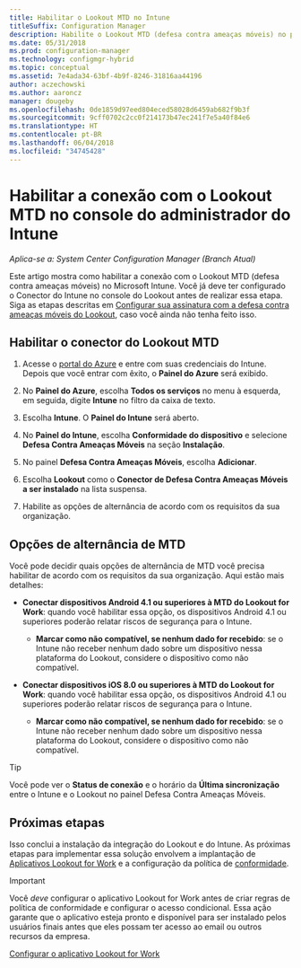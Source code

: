 ```yaml
---
title: Habilitar o Lookout MTD no Intune
titleSuffix: Configuration Manager
description: Habilite o Lookout MTD (defesa contra ameaças móveis) no portal do Microsoft Intune.
ms.date: 05/31/2018
ms.prod: configuration-manager
ms.technology: configmgr-hybrid
ms.topic: conceptual
ms.assetid: 7e4ada34-63bf-4b9f-8246-31816aa44196
author: aczechowski
ms.author: aaroncz
manager: dougeby
ms.openlocfilehash: 0de1859d97eed804eced58028d6459ab682f9b3f
ms.sourcegitcommit: 9cff0702c2cc0f214173b47ec241f7e5a40f84e6
ms.translationtype: HT
ms.contentlocale: pt-BR
ms.lasthandoff: 06/04/2018
ms.locfileid: "34745428"
---
```

# <a name="enable-lookout-mtd-connection-in-the-intune-admin-console"></a>Habilitar a conexão com o Lookout MTD no console do administrador do Intune

*Aplica-se a: System Center Configuration Manager (Branch Atual)*

Este artigo mostra como habilitar a conexão com o Lookout MTD (defesa contra ameaças móveis) no Microsoft Intune. Você já deve ter configurado o Conector do Intune no console do Lookout antes de realizar essa etapa. Siga as etapas descritas em [Configurar sua assinatura com a defesa contra ameaças móveis do Lookout](set-up-your-subscription-with-lookout.md), caso você ainda não tenha feito isso.



## <a name="enable-the-lookout-mtd-connector"></a>Habilitar o conector do Lookout MTD

1. Acesse o [portal do Azure](https://portal.azure.com) e entre com suas credenciais do Intune. Depois que você entrar com êxito, o **Painel do Azure** será exibido.  

2. No **Painel do Azure**, escolha **Todos os serviços** no menu à esquerda, em seguida, digite **Intune** no filtro da caixa de texto.  

3. Escolha **Intune**. O **Painel do Intune** será aberto.  

4. No **Painel do Intune**, escolha **Conformidade do dispositivo** e selecione **Defesa Contra Ameaças Móveis** na seção **Instalação**.  

5. No painel **Defesa Contra Ameaças Móveis**, escolha **Adicionar**.  

6. Escolha **Lookout** como o **Conector de Defesa Contra Ameaças Móveis a ser instalado** na lista suspensa.  

7. Habilite as opções de alternância de acordo com os requisitos da sua organização.  



## <a name="mtd-toggle-options"></a>Opções de alternância de MTD

Você pode decidir quais opções de alternância de MTD você precisa habilitar de acordo com os requisitos da sua organização. Aqui estão mais detalhes:

- **Conectar dispositivos Android 4.1 ou superiores à MTD do Lookout for Work**: quando você habilitar essa opção, os dispositivos Android 4.1 ou superiores poderão relatar riscos de segurança para o Intune.  
    - **Marcar como não compatível, se nenhum dado for recebido**: se o Intune não receber nenhum dado sobre um dispositivo nessa plataforma do Lookout, considere o dispositivo como não compatível.  

- **Conectar dispositivos iOS 8.0 ou superiores à MTD do Lookout for Work**: quando você habilitar essa opção, os dispositivos Android 4.1 ou superiores poderão relatar riscos de segurança para o Intune.
    - **Marcar como não compatível, se nenhum dado for recebido**: se o Intune não receber nenhum dado sobre um dispositivo nessa plataforma do Lookout, considere o dispositivo como não compatível.  

> [!TIP]  
> Você pode ver o **Status de conexão** e o horário da **Última sincronização** entre o Intune e o Lookout no painel Defesa Contra Ameaças Móveis.



## <a name="next-steps"></a>Próximas etapas
Isso conclui a instalação da integração do Lookout e do Intune. As próximas etapas para implementar essa solução envolvem a implantação de [Aplicativos Lookout for Work](configure-and-deploy-lookout-for-work-apps.md) e a configuração da política de [conformidade](enable-device-threat-protection-rule-compliance-policy.md).

>[!IMPORTANT]
> Você *deve* configurar o aplicativo Lookout for Work antes de criar regras de política de conformidade e configurar o acesso condicional. Essa ação garante que o aplicativo esteja pronto e disponível para ser instalado pelos usuários finais antes que eles possam ter acesso ao email ou outros recursos da empresa.

[Configurar o aplicativo Lookout for Work](configure-and-deploy-lookout-for-work-apps.md)
